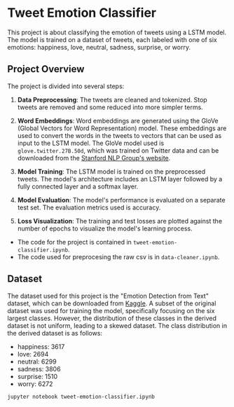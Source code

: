 # Tweet Emotion Classifier

This project is about classifying the emotion of tweets using a LSTM model. The model is trained on a dataset of tweets, each labeled with one of six emotions: happiness, love, neutral, sadness, surprise, or worry.

## Project Overview

The project is divided into several steps:

1. **Data Preprocessing**: The tweets are cleaned and tokenized. Stop tweets are removed and some reduced into more simpler terms.

2. **Word Embeddings**: Word embeddings are generated using the GloVe (Global Vectors for Word Representation) model. These embeddings are used to convert the words in the tweets to vectors that can be used as input to the LSTM model. The GloVe model used is `glove.twitter.27B.50d`, which was trained on Twitter data and can be downloaded from the [Stanford NLP Group's website](https://nlp.stanford.edu/projects/glove/).

3. **Model Training**: The LSTM model is trained on the preprocessed tweets. The model's architecture includes an LSTM layer followed by a fully connected layer and a softmax layer.

4. **Model Evaluation**: The model's performance is evaluated on a separate test set. The evaluation metrics used is accuracy.

5. **Loss Visualization**: The training and test losses are plotted against the number of epochs to visualize the model's learning process.

- The code for the project is contained in `tweet-emotion-classifier.ipynb`.
- The code used for preprocesing the raw csv is in `data-cleaner.ipynb`.

## Dataset

The dataset used for this project is the "Emotion Detection from Text" dataset, which can be downloaded from [Kaggle](https://www.kaggle.com/datasets/pashupatigupta/emotion-detection-from-text). 
A subset of the original dataset was used for training the model, specifically focusing on the six largest classes. However, the distribution of these classes in the derived dataset is not uniform, leading to a skewed dataset. The class distribution in the derived dataset is as follows:

- happiness: 3617
- love: 2694
- neutral: 6299
- sadness: 3806
- surprise: 1510
- worry: 6272

```bash
jupyter notebook tweet-emotion-classifier.ipynb
